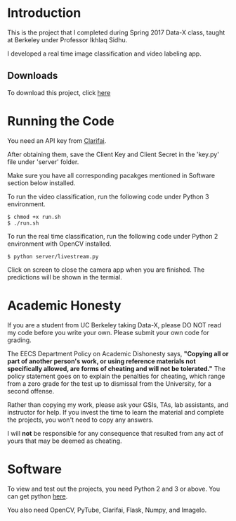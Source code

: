 # Introduction
This is the project that I completed during Spring 2017 Data-X class, taught at Berkeley under Professor Ikhlaq Sidhu.

I developed a real time image classification and video labeling app.

## Downloads ##
To download this project, click [here](http://tugan0329.bitbucket.io/downloads/datax/datax-projects.zip)

# Running the Code
You need an API key from [Clarifai](https://www.clarifai.com). 

After obtaining them, save the Client Key and Client Secret in the 'key.py' file under 'server' folder.

Make sure you have all corresponding pacakges mentioned in Software section below installed.

To run the video classification, run the following code under Python 3 environment.
```
$ chmod +x run.sh
$ ./run.sh
```

To run the real time classification, run the following code under Python 2 environment with OpenCV installed.
```
$ python server/livestream.py
```
Click on screen to close the camera app when you are finished. The predictions will be shown in the termial.

# Academic Honesty
If you are a student from UC Berkeley taking Data-X, please DO NOT read my code before you write your own.
Please submit your own code for grading.

The EECS Department Policy on Academic Dishonesty says, **"Copying all or part of another person's work, or using reference materials not specifically allowed, are forms of cheating and will not be tolerated."** 
The policy statement goes on to explain the penalties for cheating, which range from a zero grade for the test up to dismissal from the University, for a second offense.

Rather than copying my work, please ask your GSIs, TAs, lab assistants, and instructor for help. If you invest the time to learn the material and complete the projects, you won't need to copy any answers.

I will **not** be responsible for any consequence that resulted from any act of yours that may be deemed as cheating.

# Software
To view and test out the projects, you need Python 2 and 3 or above. You can get python [here](https://www.python.org/downloads/release/python-343/). 

You also need OpenCV, PyTube, Clarifai, Flask, Numpy, and ImageIo.